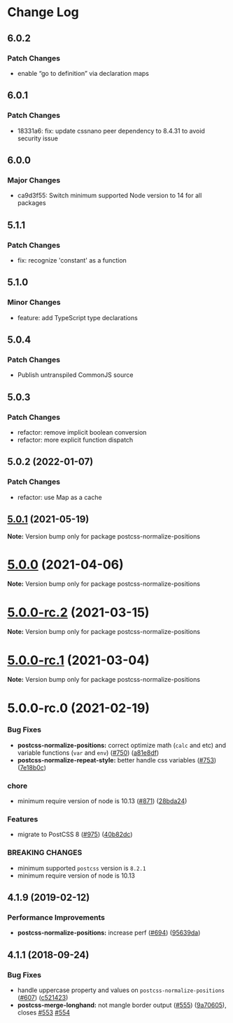 # Change Log

## 6.0.2

### Patch Changes

- enable “go to definition” via declaration maps

## 6.0.1

### Patch Changes

- 18331a6: fix: update cssnano peer dependency to 8.4.31 to avoid security issue

## 6.0.0

### Major Changes

- ca9d3f55: Switch minimum supported Node version to 14 for all packages

## 5.1.1

### Patch Changes

- fix: recognize 'constant' as a function

## 5.1.0

### Minor Changes

- feature: add TypeScript type declarations

## 5.0.4

### Patch Changes

- Publish untranspiled CommonJS source

## 5.0.3

### Patch Changes

- refactor: remove implicit boolean conversion
- refactor: more explicit function dispatch

## 5.0.2 (2022-01-07)

### Patch Changes

- refactor: use Map as a cache

## [5.0.1](https://github.com/cssnano/cssnano/compare/postcss-normalize-positions@5.0.0...postcss-normalize-positions@5.0.1) (2021-05-19)

**Note:** Version bump only for package postcss-normalize-positions

# [5.0.0](https://github.com/cssnano/cssnano/compare/postcss-normalize-positions@5.0.0-rc.2...postcss-normalize-positions@5.0.0) (2021-04-06)

**Note:** Version bump only for package postcss-normalize-positions

# [5.0.0-rc.2](https://github.com/cssnano/cssnano/compare/postcss-normalize-positions@5.0.0-rc.1...postcss-normalize-positions@5.0.0-rc.2) (2021-03-15)

**Note:** Version bump only for package postcss-normalize-positions

# [5.0.0-rc.1](https://github.com/cssnano/cssnano/compare/postcss-normalize-positions@5.0.0-rc.0...postcss-normalize-positions@5.0.0-rc.1) (2021-03-04)

**Note:** Version bump only for package postcss-normalize-positions

# 5.0.0-rc.0 (2021-02-19)

### Bug Fixes

- **postcss-normalize-positions:** correct optimize math (`calc` and etc) and variable functions (`var` and `env`) ([#750](https://github.com/cssnano/cssnano/issues/750)) ([a81e8df](https://github.com/cssnano/cssnano/commit/a81e8dfc1ad26067d5a9efab8081072cd4b15c44))
- **postcss-normalize-repeat-style:** better handle css variables ([#753](https://github.com/cssnano/cssnano/issues/753)) ([7e18b0c](https://github.com/cssnano/cssnano/commit/7e18b0cbcd7cb5de58e60ab4ef1900a4d8eeefec))

### chore

- minimum require version of node is 10.13 ([#871](https://github.com/cssnano/cssnano/issues/871)) ([28bda24](https://github.com/cssnano/cssnano/commit/28bda243e32ce3ba89b3c358a5f78727b3732f11))

### Features

- migrate to PostCSS 8 ([#975](https://github.com/cssnano/cssnano/issues/975)) ([40b82dc](https://github.com/cssnano/cssnano/commit/40b82dca7f53ac02cd4fe62846dec79b898ccb49))

### BREAKING CHANGES

- minimum supported `postcss` version is `8.2.1`
- minimum require version of node is 10.13

## 4.1.9 (2019-02-12)

### Performance Improvements

- **postcss-normalize-positions:** increase perf ([#694](https://github.com/cssnano/cssnano/issues/694)) ([95639da](https://github.com/cssnano/cssnano/commit/95639da5659aef112586b9334a1e13ac0b61a525))

## 4.1.1 (2018-09-24)

### Bug Fixes

- handle uppercase property and values on `postcss-normalize-positions` ([#607](https://github.com/cssnano/cssnano/issues/607)) ([c521423](https://github.com/cssnano/cssnano/commit/c521423d5939039b771ba1b12fad5fe377a6c612))
- **postcss-merge-longhand:** not mangle border output ([#555](https://github.com/cssnano/cssnano/issues/555)) ([9a70605](https://github.com/cssnano/cssnano/commit/9a706050b621e7795a9bf74eb7110b5c81804ffe)), closes [#553](https://github.com/cssnano/cssnano/issues/553) [#554](https://github.com/cssnano/cssnano/issues/554)
